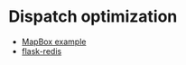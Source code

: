 # Dispatch optimization

- [MapBox example](https://www.mapbox.com/blog/mapbox-courier/)
- [flask-redis](https://github.com/underyx/flask-redis)
